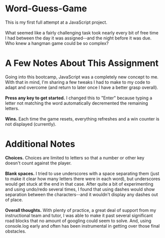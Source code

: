# Word-Guess-Game
This is my first full attempt at a JavaScript project. \
\
What seemed like a fairly challenging task took nearly every bit of free time I had between the day it was assigned--and the night before it was due. Who knew a hangman game could be so complex?

# A Few Notes About This Assignment
Going into this bootcamp, JavaScript was a completely new concept to me. With that in mind, I'm sharing a few tweaks I had to make to my code to adapt and overcome (and return to later once I have a better grasp overall).\
\
**Press any key to get started.** I changed this to "Enter" because typing a letter not matching the word automatically decremented the remaining letters.\
\
**Wins.** Each time the game resets, everything refreshes and a win counter is not displayed (currently).
# Additional Notes
**Choices.** Choices are limited to letters so that a number or other key doesn't count against the player.\
\
**Blank spaces.** I tried to use underscores with a space separating them (just to make it clear how many letters there were in each word), but underscores would get stuck at the end in that case. After quite a bit of experimenting and using undo/redo several times, I found that using dashes would show separation between the characters--and it wouldn't display any dashes out of place.\
\
**Overall thoughts.** With plenty of practice, a great deal of support from my instructional team and tutor, I was able to make it past several significant road blocks that no amount of googling could seem to solve. And, using console.log early and often has been instrumental in getting over those final obstacles. 

